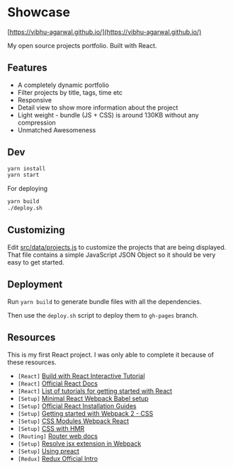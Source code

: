 # Showcase

[https://vibhu-agarwal.github.io/](https://vibhu-agarwal.github.io/)

My open source projects portfolio. Built with React.


## Features

* A completely dynamic portfolio
* Filter projects by title, tags, time etc
* Responsive
* Detail view to show more information about the project
* Light weight - bundle (JS + CSS) is around 130KB without any compression
* Unmatched Awesomeness


## Dev

```sh
yarn install
yarn start
```

For deploying

```sh
yarn build
./deploy.sh
```

## Customizing

Edit [src/data/projects.js](src/data/projects.js) to customize the projects that are being displayed.
That file contains a simple JavaScript JSON Object so it should be very easy to get started.


## Deployment

Run `yarn build` to generate bundle files with all the dependencies.

Then use the `deploy.sh` script to deploy them to `gh-pages` branch.


## Resources

This is my first React project. I was only able to complete it because of these resources.

* `[React]` [Build with React Interactive Tutorial](http://buildwithreact.com/tutorial)
* `[React]` [Official React Docs](https://facebook.github.io/react/docs/hello-world.html)
* `[React]` [List of tutorials for getting started with React](http://andrewhfarmer.com/getting-started-tutorials/)
* `[Setup]` [Minimal React Webpack Babel setup](https://www.robinwieruch.de/minimal-react-webpack-babel-setup/)
* `[Setup]` [Official React Installation Guides](https://facebook.github.io/react/docs/installation.html)
* `[Setup]` [Getting started with Webpack 2 - CSS](https://blog.madewithenvy.com/getting-started-with-webpack-2-ed2b86c68783)
* `[Setup]` [CSS Modules Webpack React](https://javascriptplayground.com/blog/2016/07/css-modules-webpack-react/)
* `[Setup]` [CSS with HMR](https://github.com/webpack-contrib/extract-text-webpack-plugin/issues/30)
* `[Routing]` [Router web docs](https://reacttraining.com/react-router/web/guides/quick-start)
* `[Setup]` [Resolve jsx extension in Webpack](https://stackoverflow.com/questions/34678314/)
* `[Setup]` [Using preact](https://preactjs.com/guide/switching-to-preact)
* `[Redux]` [Redux Official Intro](http://redux.js.org/)
